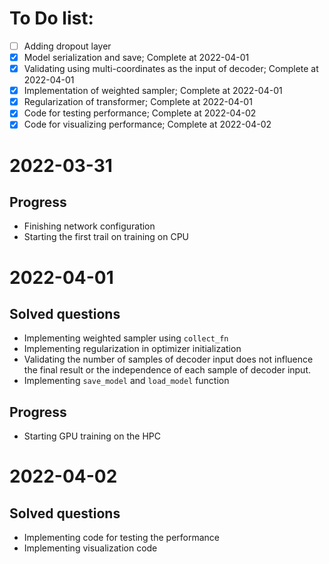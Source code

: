 # To Do list:
- [ ] Adding dropout layer
- [x] Model serialization and save; Complete at 2022-04-01
- [x] Validating using multi-coordinates as the input of decoder; Complete at 2022-04-01
- [x] Implementation of weighted sampler; Complete at 2022-04-01
- [x] Regularization of transformer; Complete at 2022-04-01
- [x] Code for testing performance; Complete at 2022-04-02
- [x] Code for visualizing performance; Complete at 2022-04-02

# 2022-03-31
## Progress
- Finishing network configuration
- Starting the first trail on training on CPU

# 2022-04-01
## Solved questions
- Implementing weighted sampler using `collect_fn`
- Implementing regularization in optimizer initialization
- Validating the number of samples of decoder input does not influence the final result or the independence of each sample of decoder input.
- Implementing `save_model` and `load_model` function

## Progress
- Starting GPU training on the HPC

# 2022-04-02
## Solved questions
- Implementing code for testing the performance
- Implementing visualization code